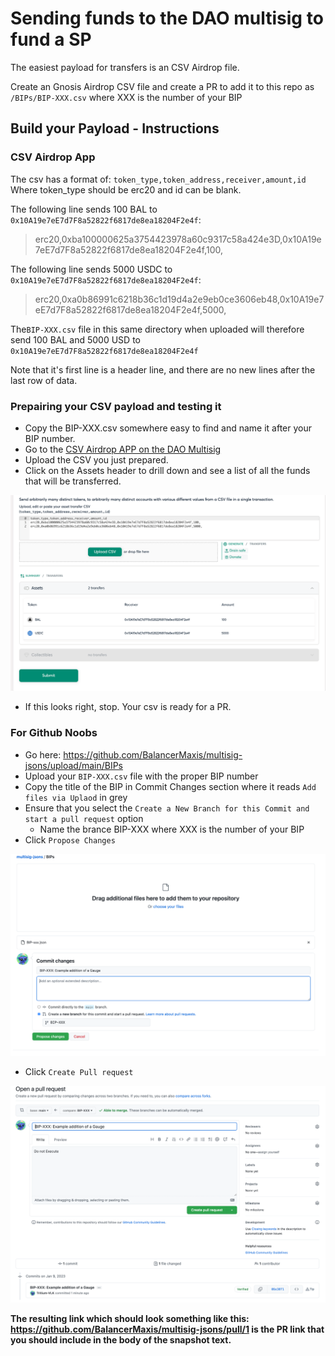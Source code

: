 # Sending funds to the DAO multisig to fund a SP
The easiest payload for transfers is an CSV Airdrop file.

Create an Gnosis Airdrop CSV file and create a PR to add it to this repo as `/BIPs/BIP-XXX.csv` where XXX is the number of your BIP
## Build your Payload - Instructions
### CSV Airdrop App
The csv has a format of: `token_type,token_address,receiver,amount,id` Where token_type should be erc20 and id can be blank.

The following line sends 100 BAL to `0x10A19e7eE7d7F8a52822f6817de8ea18204F2e4f`:
> erc20,0xba100000625a3754423978a60c9317c58a424e3D,0x10A19e7eE7d7F8a52822f6817de8ea18204F2e4f,100,

The following line sends 5000 USDC to `0x10A19e7eE7d7F8a52822f6817de8ea18204F2e4f`:
>  erc20,0xa0b86991c6218b36c1d19d4a2e9eb0ce3606eb48,0x10A19e7eE7d7F8a52822f6817de8ea18204F2e4f,5000,

The`BIP-XXX.csv` file in this same directory when uploaded will therefore send 100 BAL and 5000 USD to `0x10A19e7eE7d7F8a52822f6817de8ea18204F2e4f`

Note that it's first line is a header line, and there are no new lines after the last row of data.

### Prepairing your CSV payload and testing it

- Copy the BIP-XXX.csv somewhere easy to find and name it after your BIP number.
- Go to the [CSV Airdrop APP on the DAO Multisig](https://gnosis-safe.io/app/eth:0x10A19e7eE7d7F8a52822f6817de8ea18204F2e4f/apps?appUrl=https://cloudflare-ipfs.com/ipfs/QmUFKPZSn73LiwznQ3PVWQXpcaWVdYrSM6c5DES2y24EYd)
- Upload the CSV you just prepared.
- Click on the Assets header to drill down and see a list of all the funds that will be transferred.

![img.png](images/img.png)

- If this looks right, stop.  Your csv is ready for a PR.


### For Github Noobs

- Go here: https://github.com/BalancerMaxis/multisig-jsons/upload/main/BIPs
- Upload your `BIP-XXX.csv` file with the proper BIP number
- Copy the title of the BIP in Commit Changes section where it reads `Add files via Uplaod` in grey
- Ensure that you select the `Create a New Branch for this Commit and start a pull request` option
  - Name the brance BIP-XXX where XXX is the number of your BIP
- Click `Propose Changes` 

![](images/githubPr.png)

- Click `Create Pull request`

![](images/createPr.png)

**The resulting link which should look something like this: https://github.com/BalancerMaxis/multisig-jsons/pull/1 is the PR link that you should include in the body of the snapshot text.**
